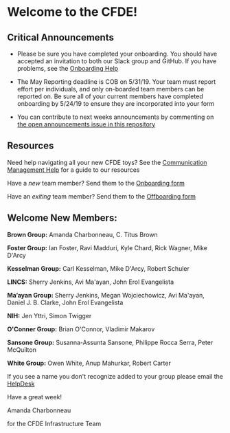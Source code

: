 # Welcome to the CFDE!

## Critical Announcements

- Please be sure you have completed your onboarding. You should have accepted an invitation to both our Slack group and GitHub. If you have problems, see the [Onboarding Help](https://github.com/nih-cfde/organization/blob/master/OnboardingHelp.md)

- The May Reporting deadline is COB on 5/31/19. Your team must report effort per individuals, and only on-boarded team members can be reported on. Be sure all of your current members have completed onboarding by 5/24/19 to ensure they are incorporated into your form

- You can contribute to next weeks announcements by commenting on [the open
announcements issue in this repository](https://github.com/nih-cfde/announcements/issues?utf8=%E2%9C%93&q=is%3Aissue+is%3Aopen+Announcements)

## Resources

Need help navigating all your new CFDE toys? See the [Communication Management Help](https://github.com/nih-cfde/organization/blob/master/CommunicationManagementHelp.md) for a guide to our resources

Have a *new* team member? Send them to the [Onboarding form](https://forms.gle/H3ThBxzYYHdauaKJ8)

Have an *exiting* team member? Send them to the [Offboarding form](https://forms.gle/TQMmwvSGaDCFuVXP9)

## Welcome New Members:

**Brown Group:**  Amanda Charbonneau, C. Titus Brown

**Foster Group:**  Ian Foster, Ravi Madduri, Kyle Chard, Rick Wagner, Mike D'Arcy

**Kesselman Group:**  Carl Kesselman, Mike D'Arcy, Robert Schuler

**LINCS:**  Sherry Jenkins, Avi Ma'ayan, John Erol Evangelista

**Ma’ayan Group:**  Sherry Jenkins, Megan Wojciechowicz, Avi Ma'ayan, Daniel J. B. Clarke, John Erol Evangelista

**NIH:** Jen Yttri, Simon Twigger

**O'Conner Group:**  Brian O'Connor, Vladimir Makarov

**Sansone Group:**  Susanna-Assunta Sansone, Philippe Rocca Serra, Peter McQuilton

**White Group:**  Owen White, Anup Mahurkar, Robert Carter

If you see a name you don't recognize added to your group please email the [HelpDesk](mailto:autohelp+int+851+6545985337373134556@CFDE.groups.io )


Have a great week!

Amanda Charbonneau

for the CFDE Infrastructure Team
